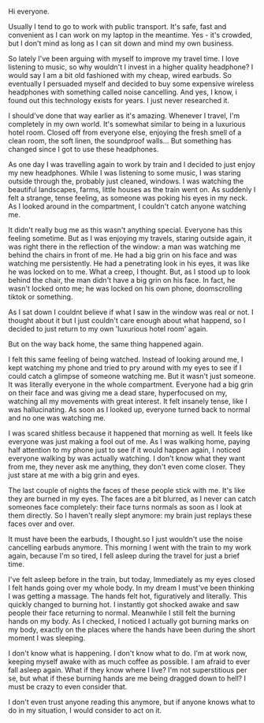 Hi everyone.

Usually I tend to go to work with public transport. It's safe, fast and convenient as I can work on my laptop in the meantime. Yes - it's crowded, but I don't mind as long as I can sit down and mind my own business.

So lately I've been arguing with myself to improve my travel time. I love listening to music, so why wouldn't I invest in a higher quality headphone? I would say I am a bit old fashioned with my cheap, wired earbuds. So eventually I persuaded myself and decided to buy some expensive wireless headphones with something called noise cancelling. And yes, I know, i found out this technology exists for years. I just never researched it.

I should've done that way earlier as it's amazing. Whenever I travel, I'm completely in my own world. It's somewhat similar to being in a luxurious hotel room. Closed off from everyone else, enjoying the fresh smell of a clean room, the soft linen, the soundproof walls... But something has changed since I got to use these headphones.

As one day I was travelling again to work by train and I decided to just enjoy my new headphones. While I was listening to some music, I was staring outside through the, probably just cleaned, windows. I was watching the beautiful landscapes, farms, little houses as the train went on. As suddenly I felt a strange, tense feeling, as someone was poking his eyes in my neck. As I looked around in the compartment, I couldn't catch anyone watching me. 

It didn't really bug me as this wasn't anything special. Everyone has this feeling sometime. But as I was enjoying my travels, staring outside again, it was right there in the reflection of the window: a man was watching me behind the chairs in front of me. He had a big grin on his face and was watching me persistently. He had a penetrating look in his eyes, it was like he was locked on to me. What a creep, I thought. But, as I stood up to look behind the chair, the man didn't have a big grin on his face. In fact, he wasn't locked onto me; he was locked on his own phone,  doomscrolling tiktok or something.

As I sat down I couldnt believe if what I saw in the window was real or not. I thought about it but I just couldn't care enough about what happend, so I decided to just return to my own 'luxurious hotel room' again.

But on the way back home, the same thing happened again.

I felt this same feeling of being watched. Instead of looking around me, I kept watching my phone and tried to pry around with my eyes to see if I could catch a glimpse of someone watching me. But it wasn't just someone. It was literally everyone in the whole compartment. Everyone had a big grin on their face and was giving me a dead stare, hyperfocused on my, watching all my movements with great interest. It felt insanely tense, like I was hallucinating. As soon as I looked up, everyone turned back to normal and no one was watching me.

I was scared shitless because it happened that morning as well. It feels like everyone was just making a fool out of me. As I was walking home, paying half attention to my phone just to see if it would happen again, I noticed everyone walking by was actually watching. I don't know what they want from me, they never ask me anything, they don't even come closer. They just stare at me with a big grin and eyes.

The last couple of nights the faces of these people stick with me. It's like they are burned in my eyes. The faces are a bit blurred, as I never can catch someones face completely: their face turns normals as soon as I look at them directly. So I haven't really slept anymore: my brain just replays these faces over and over.

It must have been the earbuds, I thought.so I just wouldn't use the noise cancelling earbuds anymore. This morning I went with the train to my work again, because I'm so tired, I fell asleep during the travel for just a brief time. 

I've felt asleep before in the train, but today, Immediately as my eyes closed I felt hands going over my whole body. In my dream I must've been thinking I was getting a massage. The hands felt hot, figuratively and literally. This quickly changed to burning hot. I instantly got shocked awake and saw people their face returning to normal. Meanwhile I still felt the burning hands on my body. As I checked, I noticed I actually got burning marks on my body, exactly on the places where the hands have been during the short moment I was sleeping.

I don't know what is happening. I don't know what to do. I'm at work now, keeping myself awake with as much coffee as possible. I am afraid to ever fall asleep again. What if they know where I live? I'm not superstitious per se, but what if these burning hands are me being dragged down to hell? I must be crazy to even consider that.

I don't even trust anyone reading this anymore, but if anyone knows what to do in my situation, I would consider to act on it.